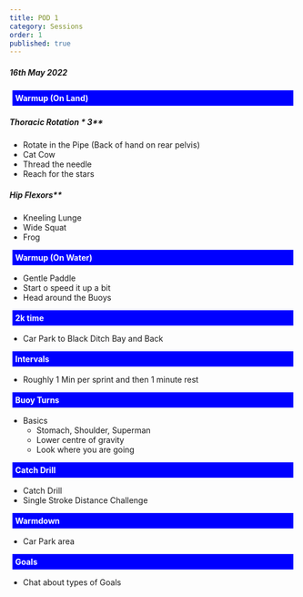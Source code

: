 ```yaml
---
title: POD 1
category: Sessions
order: 1
published: true
---
```

<style>
h4 {
  color: white;
  margin: 5px;
  padding: 5px;
  background-color: blue 
}
</style>
##### 16th May 2022

#### Warmup (On Land) 
##### Thoracic Rotation * 3** 
- Rotate in the Pipe (Back of hand on rear pelvis)
- Cat Cow
- Thread the needle
- Reach for the stars

##### Hip Flexors**
- Kneeling Lunge
- Wide Squat
- Frog

  
#### Warmup (On Water)
- Gentle Paddle
- Start o speed it up a bit
-   Head around the Buoys  

#### 2k time   
- Car Park to Black Ditch Bay and Back  

#### Intervals   
- Roughly 1 Min per sprint and then 1 minute rest  

#### Buoy Turns   
- Basics
   - Stomach, Shoulder, Superman
   - Lower centre of gravity
   - Look where you are going  

#### Catch Drill   
- Catch Drill 
- Single Stroke Distance Challenge  

#### Warmdown    
- Car Park area


#### Goals   
- Chat about types of Goals
